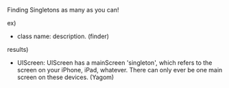 
Finding Singletons as many as you can!

ex)

- class name: description. (finder)

results)
- UIScreen: UIScreen has a mainScreen 'singleton', which refers to the screen on your iPhone, iPad, whatever. 
  There can only ever be one main screen on these devices. (Yagom)

